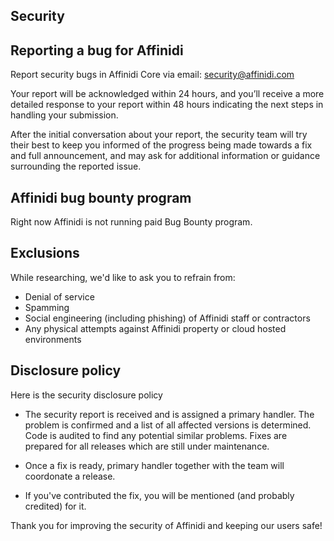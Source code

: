 ## Security

## Reporting a bug for Affinidi

Report security bugs in Affinidi Core via email: security@affinidi.com

Your report will be acknowledged within 24 hours, and you’ll receive a more detailed response to your report within 48 hours indicating the next steps in handling your submission.

After the initial conversation about your report, the security team will try their best to keep you informed of the progress being made towards a fix and full announcement, and may ask for additional information or guidance surrounding the reported issue.

## Affinidi bug bounty program

Right now Affinidi is not running paid Bug Bounty program.

## Exclusions

While researching, we'd like to ask you to refrain from:

* Denial of service
* Spamming
* Social engineering (including phishing) of Affinidi staff or contractors
* Any physical attempts against Affinidi property or cloud hosted environments

## Disclosure policy

Here is the security disclosure policy

* The security report is received and is assigned a primary handler. The problem is confirmed and a list of all affected versions is determined. Code is audited to find any potential similar problems. Fixes are prepared for all releases which are still under maintenance.

* Once a fix is ready, primary handler together with the team will coordonate a release.

* If you've contributed the fix, you will be mentioned (and probably credited) for it.

Thank you for improving the security of Affinidi and keeping our users safe!
